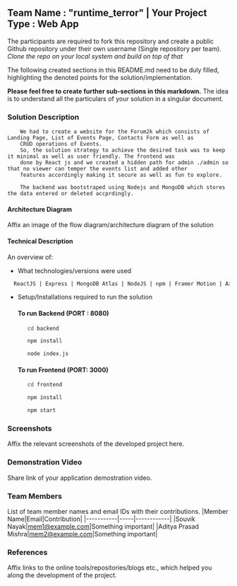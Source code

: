 ## Team Name : "runtime_terror" | Your Project Type : Web App

The participants are required to fork this repository and create a public Github repository under their own username (Single repository per team). *Clone the repo on your local system and build on top of that*

The following created sections in this README.md need to be duly filled, highlighting the denoted points for the solution/implementation. 

**Please feel free to create further sub-sections in this markdown.** The idea is to understand all the particulars of your solution in a singular document.

### Solution Description

```
    We had to create a website for the Forum2k which consists of Landing Page, List of Events Page, Contacts Form as well as
    CRUD operations of Events. 
    So, the solution strategy to achieve the desired task was to keep it minimal as well as user friendly. The frontend was 
    done by React js and we created a hidden path for admin ./admin so that no viewer can temper the events list and added other 
    features accordingly making it secure as well as fun to explore.
    
    The backend was bootstraped using Nodejs and MongoDB which stores the data entered or deleted accprdingly.
```

#### Architecture Diagram

Affix an image of the flow diagram/architecture diagram of the solution

#### Technical Description

An overview of:
* What technologies/versions were used

```sh
  ReactJS | Express | MongoDB Atlas | NodeJS | npm | Framer Motion | Axios | Gasp | Styled Elements
```

* Setup/Installations required to run the solution

  #### To run Backend (PORT : 8080)
   ```sh
      cd backend
   ```
   ```sh
      npm install
  ```
   ```sh
      node index.js
  ```
  #### To run Frontend (PORT: 3000)
   ```sh
      cd frontend
   ```
   ```sh
      npm install
   ```
   ```sh
      npm start
   ```

### Screenshots
Affix the relevant screenshots of the developed project here.

### Demonstration Video 
Share link of your application demostration video. 

### Team Members
List of team member names and email IDs with their contributions.
|Member Name|Email|Contribution|
|-----------|-----|------------|
|Souvik Nayak|mem1@example.com|Something important|
|Aditya Prasad Mishra|mem2@example.com|Something important|

### References
Affix links to the online tools/repositories/blogs etc., which helped you along the development of the project.
